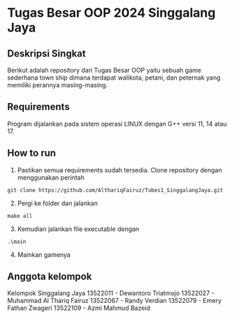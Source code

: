 # Tugas Besar OOP 2024 Singgalang Jaya

## Deskripsi Singkat
Berikut adalah repository dari Tugas Besar OOP yaitu sebuah game sederhana town ship dimana terdapat walikota, petani, dan peternak yang memiliki perannya masing-masing.

## Requirements
Program dijalankan pada sistem operasi LINUX dengan G++ versi 11, 14 atau 17.

## How to run
1. Pastikan semua requirements sudah tersedia. Clone repository dengan menggunakan perintah
```
git clone https://github.com/AlthariqFairuz/Tubes1_SinggalangJaya.git
```
2. Pergi ke folder dan jalankan
```
make all
```
3. Kemudian jalankan file executable dengan
```
.\main
```
4. Mainkan gamenya

## Anggota kelompok
Kelompok Singgalang Jaya
13522011 - Dewantoro Triatmojo
13522027 - Muhammad Al Thariq Fairuz
13522067 - Randy Verdian
13522079 - Emery Fathan Zwageri 
13522109 - Azmi Mahmud Bazeid


